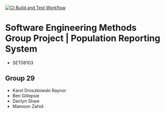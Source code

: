 [![CI Build and Test Workflow](https://github.com/Bennyboy12306/sem-group-29/actions/workflows/ci.yml/badge.svg)](https://github.com/Bennyboy12306/sem-group-29/actions/workflows/ci.yml)
# Software Engineering Methods Group Project | Population Reporting System
- SET08103 

## Group 29
- Karol Droszkowski Raynor
- Ben Gillepsie
- Declyn Shaw
- Mamoon Zahid 
